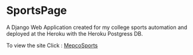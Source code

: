 # SportsPage

A Django Web Application created for my college sports automation and deployed at the Heroku with the Heroku Postgress DB.

To view the site Click : [MepcoSports](www.mepcosport.herokuapp.com)
